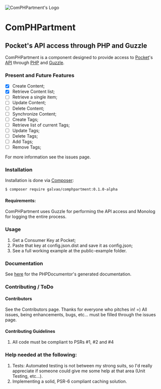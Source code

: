 ![ComPHPartment's Logo](https://github.com/galvao/comphpartment/media/comphpartmentLogo_300x45.png)

# ComPHPartment
## Pocket's API access through PHP and Guzzle

ComPHPartment is a component designed to provide access to [Pocket](https://getpocket.com)'s [API](https://getpocket.com/developer/docs/overview) through [PHP](https://php.net/) and [Guzzle](https://github.com/guzzle/guzzle).

### Present and Future Features

- [x] Create Content;
- [x] Retrieve Content list;
- [ ] Retrieve a single item;
- [ ] Update Content;
- [ ] Delete Content;
- [ ] Synchronize Content;
- [ ] Create Tags;
- [ ] Retrieve list of current Tags;
- [ ] Update Tags;
- [ ] Delete Tags;
- [ ] Add Tags;
- [ ] Remove Tags;

For more information see the issues page.

### Installation

Installation is done via [Composer](https://getcomposer.org):

```bash
$ composer require galvao/comphpartment:0.1.0-alpha
```
#### Requirements:

ComPHPartment uses Guzzle for performing the API access and Monolog for logging the entire process.

### Usage

1. Get a Consumer Key at Pocket;
2. Paste that key at config.json.dist and save it as config.json;
3. See a full working example at the public-example folder.

### Documentation

See [here]() for the PHPDocumentor's generated documentation.

### Contributing / ToDo

#### Contributors

See the Contributors page. Thanks for everyone who pitches in! =)
All issues, being enhancements, bugs, etc... must be filled through the issues page.

#### Contributing Guidelines

1. All code must be compliant to PSRs #1, #2 and #4

### Help needed at the following:

1. Tests: Automated testing is not between my strong suits, so I'd really appreciate if someone could give me some help at that area (Unit Testing, etc...).
2. Implementing a solid, PSR-6 compliant caching solution.
